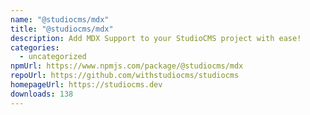 ```yaml
---
name: "@studiocms/mdx"
title: "@studiocms/mdx"
description: Add MDX Support to your StudioCMS project with ease!
categories:
  - uncategorized
npmUrl: https://www.npmjs.com/package/@studiocms/mdx
repoUrl: https://github.com/withstudiocms/studiocms
homepageUrl: https://studiocms.dev
downloads: 138
---
```

